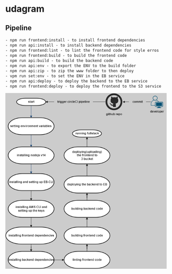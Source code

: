 # udagram


## Pipeline

```
- npm run frontend:install - to install frontend dependencies
- npm run api:install - to install backend dependencies
- npm run frontend:lint - to lint the frontend code for style erros
- npm run frontend:build - to build the frontend code
- npm run api:build - to build the backend code
- npm run api:env - to export the ENV to the build folder
- npm run api:zip - to zip the www folder to then deploy
- vpm run set:env - to set the ENV in the EB service
- npm run api:deploy - to deploy the backend to the EB service
- npm run frontend:deploy - to deploy the frontend to the S3 service
```
![Screenshot](https://github.com/Ibrahimzn/finalproject/blob/master/docs/digrams/pipelinedigram.png?raw=true)